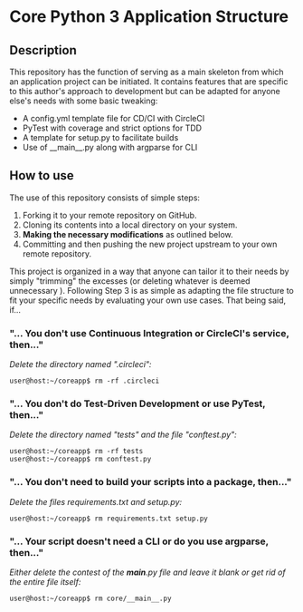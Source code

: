 # Core Python 3 Application Structure

## Description
This repository has the function of serving as a main skeleton from which
an application project can be initiated. It contains features that are
specific to this author's approach to development but can be adapted for anyone else's needs 
 with some basic tweaking:
 - A config.yml template file for CD/CI with CircleCI
 - PyTest with coverage and strict options for TDD
 - A template for setup.py to facilitate builds
 - Use of \_\_main__.py along with argparse for CLI

## How to use
The use of this repository consists of simple steps:
1. Forking it to your remote repository on GitHub.
2. Cloning its contents into a local directory on your system.
3. **Making the necessary modifications** as outlined below.
4. Committing and then pushing the new project upstream to your own remote
 repository.
 
 This project is organized in a way that anyone can tailor it to their needs by
 simply "trimming" the excesses (or deleting whatever is deemed unnecessary
 ). Following Step 3 is as simple as adapting the file structure to fit your
  specific needs by evaluating your own use cases. That being said, if...
 
### "... You don't use Continuous Integration or CircleCI's service, then..."
 *Delete the directory named ".circleci":*

```user@host:~/coreapp$ rm -rf .circleci```

### "... You don't do Test-Driven Development or use PyTest, then..." 
*Delete the directory named "tests" and the file "conftest.py":*

```
user@host:~/coreapp$ rm -rf tests
user@host:~/coreapp$ rm conftest.py
```

### "... You don't need to build your scripts into a package, then..."
*Delete the files requirements.txt and setup.py:*

```user@host:~/coreapp$ rm requirements.txt setup.py```

### "... Your script doesn't need a CLI or do you use argparse, then..."
*Either delete the contest of the __main__.py file and leave it blank or get
rid of the entire file itself:*

```user@host:~/coreapp$ rm core/__main__.py```
